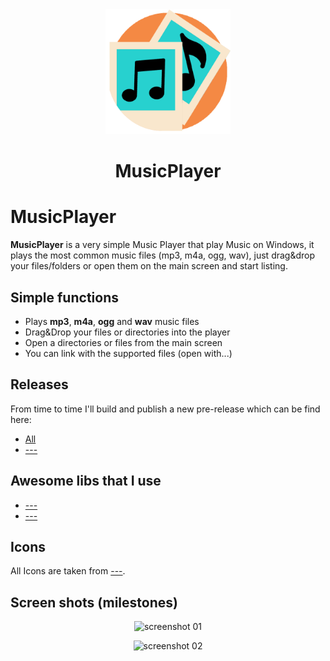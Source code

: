 <div align="center">
  <a href="#">
	<img alt="Logo" width="200" heigth="200" src="./MusicPlayer/Resources/Logo.png" />
  </a>
  <h1>MusicPlayer</h1>
</div>

# MusicPlayer
**MusicPlayer** is a very simple Music Player that play Music on Windows, it plays the most common music files (mp3, m4a, ogg, wav), just drag&drop your files/folders or open them on the main screen and start listing.

## Simple functions

+ Plays **mp3**, **m4a**, **ogg** and **wav** music files
+ Drag&Drop your files or directories into the player
+ Open a directories or files from the main screen
+ You can link with the supported files (open with...)

## Releases

From time to time I'll build and publish a new pre-release which can be find here:

- [All](#)
- [---](#)

## Awesome libs that I use

- [---](#)
- [---](#)

## Icons

All Icons are taken from [---](#).

## Screen shots (milestones)

<div align="center">

![screenshot 01](#)  

![screenshot 02](#)  

</div>